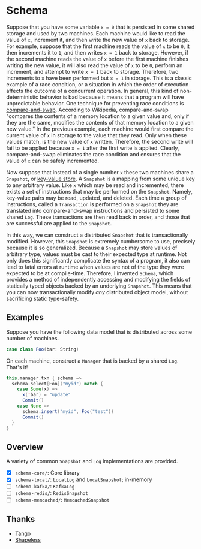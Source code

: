 # Schema
Suppose that you have some variable ```x = 0``` that is persisted in some shared storage and used by two machines. Each machine would like to read the value of ```x```, increment it, and then write the new value of ```x``` back to storage. For example, suppose that the first machine reads the value of ```x``` to be ```0```, it then increments it to ```1```, and then writes ```x = 1``` back to storage. However, if the second machine reads the value of ```x``` before the first machine finishes writing the new value, it will also read the value of ```x``` to be ```0```, perform an increment, and attempt to write ```x = 1``` back to storage. Therefore, two increments to ```x``` have been performed but ```x = 1``` in storage. This is a classic example of a race condition, or a situation in which the order of execution affects the outcome of a concurrent operation. In general, this kind of non-deterministic behavior is bad because it means that a program will have unpredictable behavior. One technique for preventing race conditions is [compare-and-swap](https://en.wikipedia.org/wiki/Compare-and-swap). According to Wikipedia, compare-and-swap "compares the contents of a memory location to a given value and, only if they are the same, modifies the contents of that memory location to a given new value." In the previous example, each machine would first compare the current value of ```x``` in storage to the value that they read. Only when these values match, is the new value of ```x``` written. Therefore, the second write will fail to be applied because ```x = 1``` after the first write is applied. Clearly, compare-and-swap eliminates the race condition and ensures that the value of ```x``` can be safely incremented.

Now suppose that instead of a single number ```x``` these two machines share a ```Snapshot```, or [key-value store](https://en.wikipedia.org/wiki/Key-value_database). A ```Snapshot``` is a mapping from some unique key to any arbitrary value. Like ```x``` which may be read and incremented, there exists a set of instructions that may be performed on the ```Snapshot```. Namely, key-value pairs may be read, updated, and deleted. Each time a group of instructions, called a ```Transaction``` is performed on a ```Snapshot``` they are translated into compare-and-swap instructions and persisted to some shared ```Log```. These transactions are then read back in order, and those that are successful are applied to the ```Snapshot```.

In this way, we can construct a distributed ```Snapshot``` that is transactionally modified. However, this ```Snapshot``` is extremely cumbersome to use, precisely because it is so generalized. Because a ```Snapshot``` may store values of arbitrary type, values must be cast to their expected type at runtime. Not only does this significantly complicate the syntax of a program, it also can lead to fatal errors at runtime when values are not of the type they were expected to be at compile-time. Therefore, I invented ```Schema```, which provides a method of independently accessing and modifying the fields of statically typed objects backed by an underlying ```Snapshot```. This means that you can now transactionally modify *any* distributed object model, without sacrificing static type-safety.

## Examples
Suppose you have the following data model that is distributed across some number of machines.

```scala
case class Foo(bar: String)
```

On each machine, construct a ```Manager``` that is backed by a shared ```Log```. That's it!

```scala
this.manager.txn { schema =>
  schema.select[Foo]("myid") match {
    case Some(x) =>
      x('bar) = "update"
      Commit()
    case None => 
      schema.insert("myid", Foo("test"))
      Commit()
  }
}
```

## Overview
A variety of common ```Snapshot``` and ```Log``` implementations are provided.

- [x] ```schema-core/```: Core library
- [x] ```schema-local/```: ```LocalLog``` and ```LocalSnapshot```; in-memory
- [ ] ```schema-kafka/```: ```KafkaLog```
- [ ] ```schema-redis/```: ```RedisSnapshot```
- [ ] ```schema-memcached/```: ```MemcachedSnapshot```

## Thanks
- [Tango](http://www.cs.cornell.edu/~taozou/sosp13/tangososp.pdf)
- [Shapeless](https://github.com/milessabin/shapeless)